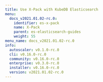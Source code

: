 ```yaml
---
title: Use X-Pack with KubeDB Elasticsearch
menu:
  docs_v2021.01.02-rc.0:
    identifier: es-x-pack
    name: X-Pack
    parent: es-elasticsearch-guides
    weight: 55
menu_name: docs_v2021.01.02-rc.0
info:
  autoscaler: v0.1.0-rc.0
  cli: v0.16.0-rc.0
  community: v0.16.0-rc.0
  enterprise: v0.3.0-rc.0
  installer: v0.16.0-rc.0
  version: v2021.01.02-rc.0
---
```


